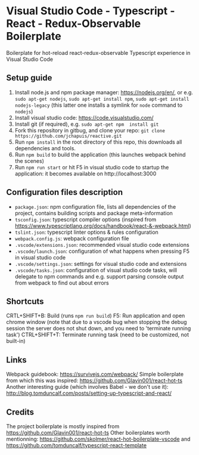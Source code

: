 # Visual Studio Code - Typescript - React - Redux-Observable Boilerplate
Boilerplate for hot-reload react-redux-observable Typescript experience in Visual Studio Code

## Setup guide
1. Install node.js and npm package manager: https://nodejs.org/en/, or e.g. `sudo apt-get nodejs`, `sudo apt-get install npm`, `sudo apt-get install nodejs-legacy` (this latter one installs a symlink for `node` command to `nodejs`)
2. Install visual studio code: https://code.visualstudio.com/
4. Install git (if required), e.g. `sudo apt-get npm  install git` 
3. Fork this repository in gitbug, and clone your repo: `git clone https://github.com/jchapuis/reactive.git`
4. Run `npm install` in the root directory of this repo, this downloads all dependencies and tools.
6. Run `npm build` to build the application (this launches webpack behind the scenes) 
5. Run `npm run start` or hit F5 in visual studio code to startup the application: it becomes available on http://localhost:3000

## Configuration files description
- `package.json`: npm configuration file, lists all dependencies of the project, contains building scripts and package meta-information
- `tsconfig.json`: typescript compiler options (inspired from https://www.typescriptlang.org/docs/handbook/react-&-webpack.html)
- `tslint.json`: typescript linter options & rules configuration
- `webpack.config.js`: webpack configuration file
- `.vscode/extensions.json`: recommended visual studio code extensions
- `.vscode/launch.json`: configuration of what happens when pressing F5 in visual studio code
- `.vscode/settings.json`: settings for visual studio code and extensions
- `.vscode/tasks.json`: configuration of visual studio code tasks, will delegate to npm commands and e.g. support parsing console output from webpack to find out about errors  

## Shortcuts
CRTL+SHIFT+B: Build (runs `npm run build`)
F5: Run application and open chrome window (note that due to a vscode bug when stopping the debug session the server does not shut down, and you need to 'terminate running task')
CTRL+SHIFT+T: Terminate running task (need to be customized, not built-in)

## Links
Webpack guidebook: https://survivejs.com/webpack/
Simple boilerplate from which this was inspired: https://github.com/Glavin001/react-hot-ts
Another interesting guide (which involves Babel - we don't use it):
http://blog.tomduncalf.com/posts/setting-up-typescript-and-react/

## Credits
The project boilerplate is mostly inspired from https://github.com/Glavin001/react-hot-ts
Other boilerplates worth mentionning:
https://github.com/skolmer/react-hot-boilerplate-vscode and https://github.com/tomduncalf/typescript-react-template